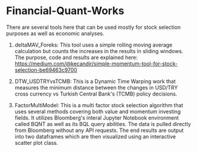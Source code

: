 # Financial-Quant-Works

There are several tools here that can be used mostly for stock selection purposes as well as economic analyses.
1) deltaMAV_Foreks:
This tool uses a simple rolling moving average calculation but counts the increases in the results in sliding windows. The purpose, code and results are explained here:
https://medium.com/@kecandir/simple-momentum-tool-for-stock-selection-be69463c9700

2) DTW_USDTRYvsTCMB:
This is a Dynamic Time Warping work that measures the minimum distance between the changes in USD/TRY cross currency vs Turkish Central Bank's (TCMB) policy decisions. 

3) FactorMultiModel:
This is a multi factor stock selection algorithm that uses several methods covering both value and momentum investing fields. It utilizes Bloomberg's interal Jupyter Notebook environment called BQNT as well as its BQL query abilities. The data is pulled directly from Bloomberg without any API requests. The end results are output into two dataframes which are then visualized using an interactive scatter plot class.
